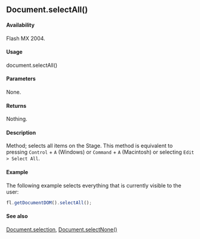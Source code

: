 ## Document.selectAll()

#### Availability

Flash MX 2004.

#### Usage

document.selectAll()

#### Parameters

None.

#### Returns

Nothing.

#### Description

Method; selects all items on the Stage. This method is equivalent to pressing `Control` + `A` (Windows) or `Command` + `A` (Macintosh) or selecting `Edit > Select All`.

#### Example

The following example selects everything that is currently visible to the user:

```javascript
fl.getDocumentDOM().selectAll();
```

#### See also

[Document.selection](../Document_object/Document430.md), [Document.selectNone()](../Document_object/Document440.md)
